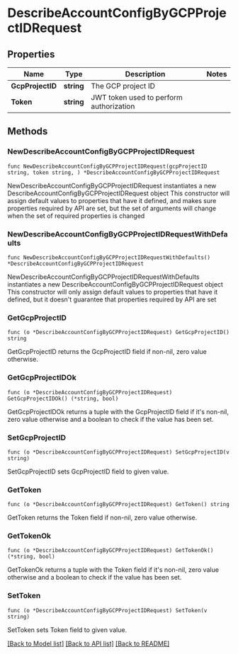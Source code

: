 # DescribeAccountConfigByGCPProjectIDRequest

## Properties

Name | Type | Description | Notes
------------ | ------------- | ------------- | -------------
**GcpProjectID** | **string** | The GCP project ID | 
**Token** | **string** | JWT token used to perform authorization | 

## Methods

### NewDescribeAccountConfigByGCPProjectIDRequest

`func NewDescribeAccountConfigByGCPProjectIDRequest(gcpProjectID string, token string, ) *DescribeAccountConfigByGCPProjectIDRequest`

NewDescribeAccountConfigByGCPProjectIDRequest instantiates a new DescribeAccountConfigByGCPProjectIDRequest object
This constructor will assign default values to properties that have it defined,
and makes sure properties required by API are set, but the set of arguments
will change when the set of required properties is changed

### NewDescribeAccountConfigByGCPProjectIDRequestWithDefaults

`func NewDescribeAccountConfigByGCPProjectIDRequestWithDefaults() *DescribeAccountConfigByGCPProjectIDRequest`

NewDescribeAccountConfigByGCPProjectIDRequestWithDefaults instantiates a new DescribeAccountConfigByGCPProjectIDRequest object
This constructor will only assign default values to properties that have it defined,
but it doesn't guarantee that properties required by API are set

### GetGcpProjectID

`func (o *DescribeAccountConfigByGCPProjectIDRequest) GetGcpProjectID() string`

GetGcpProjectID returns the GcpProjectID field if non-nil, zero value otherwise.

### GetGcpProjectIDOk

`func (o *DescribeAccountConfigByGCPProjectIDRequest) GetGcpProjectIDOk() (*string, bool)`

GetGcpProjectIDOk returns a tuple with the GcpProjectID field if it's non-nil, zero value otherwise
and a boolean to check if the value has been set.

### SetGcpProjectID

`func (o *DescribeAccountConfigByGCPProjectIDRequest) SetGcpProjectID(v string)`

SetGcpProjectID sets GcpProjectID field to given value.


### GetToken

`func (o *DescribeAccountConfigByGCPProjectIDRequest) GetToken() string`

GetToken returns the Token field if non-nil, zero value otherwise.

### GetTokenOk

`func (o *DescribeAccountConfigByGCPProjectIDRequest) GetTokenOk() (*string, bool)`

GetTokenOk returns a tuple with the Token field if it's non-nil, zero value otherwise
and a boolean to check if the value has been set.

### SetToken

`func (o *DescribeAccountConfigByGCPProjectIDRequest) SetToken(v string)`

SetToken sets Token field to given value.



[[Back to Model list]](../README.md#documentation-for-models) [[Back to API list]](../README.md#documentation-for-api-endpoints) [[Back to README]](../README.md)


